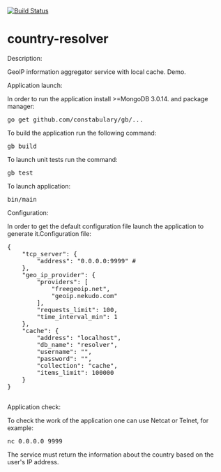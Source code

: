[![Build Status](https://travis-ci.org/BaxZzZz/country-resolver.svg?branch=master)](https://travis-ci.org/BaxZzZz/country-resolver) 

# country-resolver

Description:

GeoIP information aggregator service with local cache. Demo.

Application launch:

In order to run the application install >=MongoDB 3.0.14. and package manager:

<pre>
go get github.com/constabulary/gb/...
</pre>

To build the application run the following command:

<pre>
gb build
</pre>

To launch unit tests run the command: 

<pre>
gb test
</pre>

To launch application:

<pre>
bin/main
</pre>

Configuration:

In order to get the default configuration file launch the application to generate it.Configuration file:

<pre>
{
    "tcp_server": {
        "address": "0.0.0.0:9999" #
    },
    "geo_ip_provider": {
        "providers": [
            "freegeoip.net",
            "geoip.nekudo.com"
        ],
        "requests_limit": 100,
        "time_interval_min": 1
    },
    "cache": {
        "address": "localhost",
        "db_name": "resolver",
        "username": "",
        "password": "",
        "collection": "cache",
        "items_limit": 100000
    }
}

</pre>

Application check:

To check the work of the application one can use Netcat or Telnet, for example:

<pre>
nc 0.0.0.0 9999
</pre>

The service must return the information about the country based on the user's IP address.
